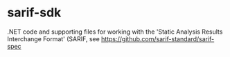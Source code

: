 # sarif-sdk
.NET code and supporting files for working with the 'Static Analysis Results Interchange Format' (SARIF, see https://github.com/sarif-standard/sarif-spec
